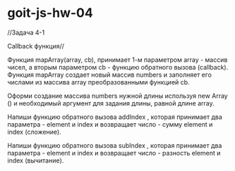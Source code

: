 # goit-js-hw-04

//Задача 4-1

Callback функция//

Функция mapArray(array, cb), принимает 1-м параметром array - массив чисел, а вторым параметром cb - функцию обратного вызова (callback). Функция mapArray создает новый массив numbers и заполняет его числами из массива array преобразованными функцией cb.

Оформи создание массива numbers нужной длины используя new Array () и необходимый аргумент для задания длины, равной длине array.

Напиши функцию обратного вызова addIndex , которая принимает два параметра - element и index и возвращает число - сумму element и index (сложение).

Напиши функцию обратного вызова subIndex , которая принимает два параметра - element и index и возвращает число - разность element и index (вычитание).